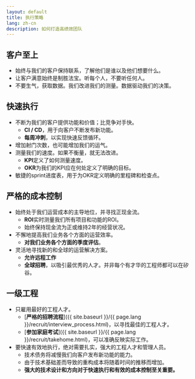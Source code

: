```yaml
---
layout: default
title: 执行策略
lang: zh-cn
description: 如何打造高绩效团队
---
```




## 客户至上
* 始终与我们的客户保持联系，了解他们是谁以及他们想要什么。
* 让客户满意始终是制胜法宝。听每个人，不要听任何人。
* 不要生气，获取数据。我们改进我们的测量。数据驱动我们的决策。

## 快速执行
* 不断为我们的客户提供功能和价值；比竞争对手快。
	* **CI / CD**，用于向客户不断发布新功能。
	* **每周冲刺**，以实现快速反馈循环。
* 增加射门次数，也可能增加我们的运气。
* 测量我们的速度。如果不衡量，就无法改进。
	* **KPI**定义了如何测量速度。
	* **OKR**为我们的KPI应在何处定义了明确的目标。
* 敏捷的sprint进度表，用于为OKR定义明确的里程碑和检查点。


## 严格的成本控制
* 始终处于我们运营成本的主导地位，并寻找正现金流。
	* **ROI**实时测量我们所有项目和功能的ROI。
	* 始终保持现金流为正或维持2年的经营状况。
* 不懈地提高我们业务各个方面的运营效率。
	* **对我们业务各个方面的季度评估**。
* 灵活地寻找新的和全球的运营解决方案。
	* **允许远程工作**
	* **全球招聘**，以吸引最优秀的人才。并非每个有才华的工程师都可以在矽谷。

## 一级工程
* 只雇用最好的工程人才。
	* [**严格的招聘流程**]({{ site.baseurl }}/{{ page.lang }}/recruit/interview_process.html)，以寻找最佳的工程人才。
	* [**参加家庭考试**]({{ site.baseurl }}/{{ page.lang }}/recruit/takehome.html)，可以准确反映实际工作。
* 要快速有效地执行，绝对需要扎实，强大的工程人才和管理人员。
	* 技术债务将减慢我们向客户发布新功能的能力。
	* 由于技术基础差而导致的重构成本将随着时间的推移而增加。
	* **强大的技术设计和方向对于快速执行和有效的成本控制至关重要。**

<br>

